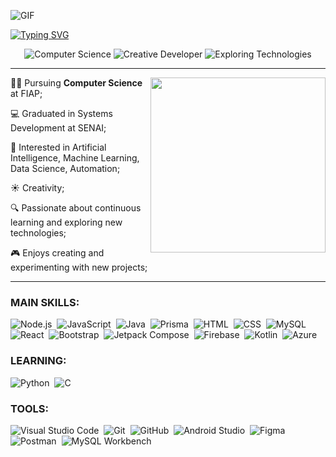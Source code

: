 ![GIF](https://i.pinimg.com/originals/f5/cc/88/f5cc882eaa11aff3d06e02ebd6dbe4aa.gif)

[![Typing SVG](https://readme-typing-svg.herokuapp.com/?color=19677E&size=35&center=true&vCenter=true&width=1000&lines=<+Hello+World,+I'm+Luana+Magalhães+>;Welcome!)](https://git.io/typing-svg)

<div align="center" >
  <img src="https://img.shields.io/badge/Computer_Science-%231DA1F2?style=for-the-badge&logo=python&logoColor=white" alt="Computer Science">
  <img src="https://img.shields.io/badge/Creative_Developer-%231DA1F2?style=for-the-badge&logo=rocket&logoColor=white" alt="Creative Developer">
  <img src="https://img.shields.io/badge/Exploring_Tech-%231DA1F2?style=for-the-badge&logo=hubspot&logoColor=white" alt="Exploring Technologies">
</div>

<hr>

<div align="center">

<img height="280em" align="right" src="https://github-readme-stats-sigma-five.vercel.app/api/top-langs/?username=lU4N4ht&layout=compact&theme=tokyonight"/>

<p align="left"> 
👨‍💻 Pursuing <strong>Computer Science</strong> at FIAP;
</p>
<p align="left"> 
💻 Graduated in Systems Development at SENAI;
</p>
<p align="left"> 
💯 Interested in Artificial Intelligence, Machine Learning, Data Science, Automation;
</p>
<p align="left"> 
☀️ Creativity;
</p>
<p align="left"> 
🔍 Passionate about continuous learning and exploring new technologies;
</p>
<p align="left"> 
🎮 Enjoys creating and experimenting with new projects;
</p>

</div>

<hr>


### MAIN SKILLS:

![Node.js](https://img.shields.io/badge/-Node.JS-0D1117?style=for-the-badge&logo=node.js&labelColor=0D1117&textColor=0D1117)&nbsp;
![JavaScript](https://img.shields.io/badge/-JavaScript-0D1117?style=for-the-badge&logo=javascript&labelColor=0D1117&textColor=0D1117)&nbsp;
![Java](https://img.shields.io/badge/-Java-0D1117?style=for-the-badge&logo=java&logoColor=1572B6&labelColor=0D1117)&nbsp;
![Prisma](https://img.shields.io/badge/-Prisma-0D1117?style=for-the-badge&logo=prisma&labelColor=0D1117&textColor=0D1117)&nbsp;
![HTML](https://img.shields.io/badge/-HTML-0D1117?style=for-the-badge&logo=html5&labelColor=0D1117)&nbsp;
![CSS](https://img.shields.io/badge/-CSS-0D1117?style=for-the-badge&logo=CSS3&logoColor=1572B6&labelColor=0D1117)&nbsp;
![MySQL](https://img.shields.io/badge/-MySQL-0D1117?style=for-the-badge&logo=mysql&labelColor=0D1117&textColor=0D1117)&nbsp;
![React](https://img.shields.io/badge/-React-0D1117?style=for-the-badge&logo=react&logoColor=1572B6&labelColor=0D1117)&nbsp;
![Bootstrap](https://img.shields.io/badge/-Bootstrap-0D1117?style=for-the-badge&logo=bootstrap&logoColor=1572B6&labelColor=0D1117)&nbsp;
![Jetpack Compose](https://img.shields.io/badge/-Jetpack%20Compose-0D1117?style=for-the-badge&logo=jetpack-compose&logoColor=1572B6&labelColor=0D1117)&nbsp;
![Firebase](https://img.shields.io/badge/-Firebase-0D1117?style=for-the-badge&logo=firebase&logoColor=White&labelColor=0D1117)&nbsp;
![Kotlin](https://img.shields.io/badge/-Kotlin-0D1117?style=for-the-badge&logo=kotlin&labelColor=0D1117&textColor=0D1117)&nbsp;
![Azure](https://img.shields.io/badge/-Azure-0D1117?style=for-the-badge&logo=microsoft-azure&logoColor=1572B6&labelColor=0D1117)&nbsp;

   
 ### LEARNING: 
   
![Python](https://img.shields.io/badge/-Python-0D1117?style=for-the-badge&logo=python&logoColor=FFD43B&labelColor=0D1117)&nbsp;
![C](https://img.shields.io/badge/-C%23-0D1117?style=for-the-badge&logo=c&logoColor=FFFFFF&labelColor=0D1117)&nbsp;


 ### TOOLS: 

![Visual Studio Code](https://img.shields.io/badge/-Visual%20Studio%20Code-0D1117?style=for-the-badge&logo=visual-studio-code&logoColor=0D1117&labelColor=0D1117)&nbsp;
![Git](https://img.shields.io/badge/-Git-0D1117?style=for-the-badge&logo=git&labelColor=0D1117)&nbsp;
![GitHub](https://img.shields.io/badge/-GitHub-0D1117?style=for-the-badge&logo=github&labelColor=0D1117)&nbsp;
![Android Studio](https://img.shields.io/badge/-Android%20Studio-0D1117?style=for-the-badge&logo=android-studio&labelColor=0D1117)&nbsp;
![Figma](https://img.shields.io/badge/-Figma-0D1117?style=for-the-badge&logo=figma&logoColor=1572B6&labelColor=0D1117)&nbsp;
![Postman](https://img.shields.io/badge/-Postman-0D1117?style=for-the-badge&logo=postman&logoColor=FF6C37&labelColor=0D1117)&nbsp;
![MySQL Workbench](https://img.shields.io/badge/-MySQL%20Workbench-0D1117?style=for-the-badge&logo=mysql&logoColor=FFFFFF&labelColor=0D1117)&nbsp;


